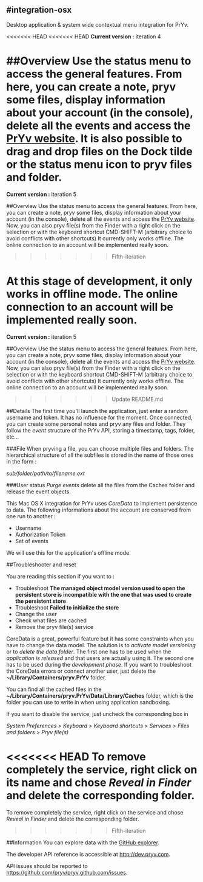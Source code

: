 #integration-osx
----------------------------------------
Desktop application &amp; system wide contextual menu integration for PrYv.

<<<<<<< HEAD
<<<<<<< HEAD
**Current version :** iteration 4

##Overview
Use the status menu to access the general features. From here, you can create a note, pryv some files, display information about your account (in the console), delete all the events and access the [PrYv website](http://www.pryv.net). It is also possible to drag and drop files on the Dock tilde or the status menu icon to pryv files and folder.
=======
**Current version :** iteration 5

##Overview
Use the status menu to access the general features. From here, you can create a note, pryv some files, display information about your account (in the console), delete all the events and access the [PrYv website](http://www.pryv.net). Now, you can also pryv file(s) from the Finder with a right click on the selection or with the keyboard shortcut CMD-SHIFT-M (arbitrary choice to avoid conflicts with other shortcuts) It currently only works offline. The online connection to an account will be implemented really soon.
>>>>>>> Fifth-iteration

At this stage of development, it only works in offline mode. The online connection to an account will be implemented really soon.
=======
**Current version :** iteration 5

##Overview
Use the status menu to access the general features. From here, you can create a note, pryv some files, display information about your account (in the console), delete all the events and access the [PrYv website](http://www.pryv.net). Now, you can also pryv file(s) from the Finder with a right click on the selection or with the keyboard shortcut CMD-SHIFT-M (arbitrary choice to avoid conflicts with other shortcuts) It currently only works offline. The online connection to an account will be implemented really soon.
>>>>>>> Update README.md

##Details
The first time you'll launch the application, just enter a random username and token. It has no influence for the moment. Once connected, you can create some personal notes and pryv any files and folder. They follow the *event* structure of the PrYv API, storing a timestamp, tags, folder, etc...

###File
When pryving a file, you can choose multiple files and folders. The hierarchical structure of all the subfiles is stored in the name of those ones in the form : 

*sub/folder/path/to/filename.ext*

###User status
*Purge events* delete all the files from the Caches folder and release the event objects.

This Mac OS X integration for PrYv uses *CoreData* to implement persistence to data. The following informations about the account are conserved from one run to another :

- Username
- Authorization Token
- Set of events

We will use this for the application's offline mode.

##Troubleshooter and reset

You are reading this section if you want to :

- Troubleshoot **The managed object model version used to open the persistent store is incompatible with the one that was used to create the persistent store**
- Troubleshoot **Failed to initialize the store**
- Change the user
- Check what files are cached
- Remove the pryv file(s) service

CoreData is a great, powerful feature but it has some constraints when you have to change the data model. The solution is to *activate model versioning* or to *delete the data folder*. The first one has to be used when the *application is released* and that users are actually using it. The second one has to be used during the *development phase*. If you want to troubleshoot the CoreData errors or connect another user, just delete the **~/Library/Containers/pryv.PrYv** folder.

You can find all the cached files in the **~/Library/Containers/pryv.PrYv/Data/Library/Caches** folder, which is the folder you can use to write in when using application sandboxing.

If you want to disable the service, just uncheck the corresponding box in 

*System Preferences > Keyboard > Keyboard shortcuts > Services > Files and folders > Pryv file(s)*

<<<<<<< HEAD
To remove completely the service, right click on its name and chose *Reveal in Finder* and delete the corresponding folder.
=======
To remove completely the service, right click on the service and chose *Reveal in Finder* and delete the corresponding folder.
>>>>>>> Fifth-iteration

##Information
You can explore data with the [GitHub explorer](http://pryv.github.com/explorer/).

The developer API reference is accessible at <http://dev.pryv.com>.

API issues should be reported to <https://github.com/pryv/pryv.github.com/issues>.
